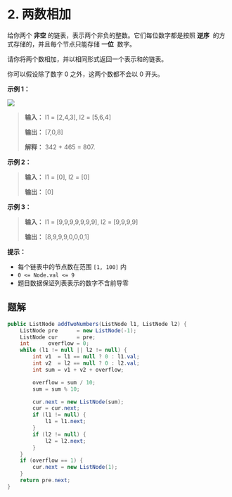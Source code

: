 # 2. 两数相加

给你两个 **非空**  的链表，表示两个非负的整数。它们每位数字都是按照 **逆序**  的方式存储的，并且每个节点只能存储 **一位**  数字。

请你将两个数相加，并以相同形式返回一个表示和的链表。

你可以假设除了数字 0 之外，这两个数都不会以 0 开头。

**示例 1：**

![](https://assets.leetcode-cn.com/aliyun-lc-upload/uploads/2021/01/02/addtwonumber1.jpg)
> **输入：** l1 = \[2,4,3], l2 = \[5,6,4]
> 
> **输出：** \[7,0,8]
> 
> **解释：** 342 \+ 465 = 807\.
>

**示例 2：**

> **输入：** l1 = \[0], l2 = \[0]
> 
> **输出：** \[0]
>

**示例 3：**

> **输入：** l1 = \[9,9,9,9,9,9,9], l2 = \[9,9,9,9]
> 
> **输出：** \[8,9,9,9,0,0,0,1]
>

**提示：**

*   每个链表中的节点数在范围 `[1, 100]` 内
*   `0 <= Node.val <= 9`
*   题目数据保证列表表示的数字不含前导零

## 题解

```java
public ListNode addTwoNumbers(ListNode l1, ListNode l2) {
    ListNode pre      = new ListNode(-1);
    ListNode cur      = pre;
    int      overflow = 0;
    while (l1 != null || l2 != null) {
        int v1  = l1 == null ? 0 : l1.val;
        int v2  = l2 == null ? 0 : l2.val;
        int sum = v1 + v2 + overflow;

        overflow = sum / 10;
        sum = sum % 10;

        cur.next = new ListNode(sum);
        cur = cur.next;
        if (l1 != null) {
            l1 = l1.next;
        }
        if (l2 != null) {
            l2 = l2.next;
        }
    }
    if (overflow == 1) {
        cur.next = new ListNode(1);
    }
    return pre.next;
}
```